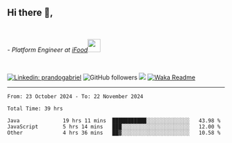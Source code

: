 <h2>Hi there  👋,</h2> </br>

<p><em>- Platform Engineer at <a href="https://www.ifood.com.br/">iFood</a><img src="https://media.giphy.com/media/WUlplcMpOCEmTGBtBW/giphy.gif" width="30"> 
</em></p></br>


[![Linkedin: prandogabriel](https://img.shields.io/badge/-prandogabriel-blue?style=flat-square&logo=Linkedin&logoColor=white&link=https://www.linkedin.com/in/prandogabriel/)](https://www.linkedin.com/in/prandogabriel)
![GitHub followers](https://img.shields.io/github/followers/prandogabriel?label=Follow&style=social)
![](https://visitor-badge.glitch.me/badge?page_id=prandogabriel.prandogabriel)
[![Waka Readme](https://github.com/prandogabriel/prandogabriel/actions/workflows/update-stats.yml.yml/badge.svg)](https://github.com/prandogabriel/prandogabriel/actions/workflows/update-stats.yml.yml)

---

<!--START_SECTION:waka-->

```golang
From: 23 October 2024 - To: 22 November 2024

Total Time: 39 hrs

Java              19 hrs 11 mins  ███████████░░░░░░░░░░░░░░   43.98 %
JavaScript        5 hrs 14 mins   ███░░░░░░░░░░░░░░░░░░░░░░   12.00 %
Other             4 hrs 36 mins   ██▓░░░░░░░░░░░░░░░░░░░░░░   10.58 %
```

<!--END_SECTION:waka-->
